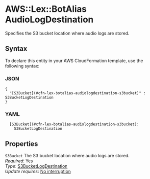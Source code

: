 # AWS::Lex::BotAlias AudioLogDestination<a name="aws-properties-lex-botalias-audiologdestination"></a>

Specifies the S3 bucket location where audio logs are stored\.

## Syntax<a name="aws-properties-lex-botalias-audiologdestination-syntax"></a>

To declare this entity in your AWS CloudFormation template, use the following syntax:

### JSON<a name="aws-properties-lex-botalias-audiologdestination-syntax.json"></a>

```
{
  "[S3Bucket](#cfn-lex-botalias-audiologdestination-s3bucket)" : S3BucketLogDestination
}
```

### YAML<a name="aws-properties-lex-botalias-audiologdestination-syntax.yaml"></a>

```
  [S3Bucket](#cfn-lex-botalias-audiologdestination-s3bucket):
    S3BucketLogDestination
```

## Properties<a name="aws-properties-lex-botalias-audiologdestination-properties"></a>

`S3Bucket` <a name="cfn-lex-botalias-audiologdestination-s3bucket"></a>
The S3 bucket location where audio logs are stored\.  
_Required_: Yes  
_Type_: [S3BucketLogDestination](aws-properties-lex-botalias-s3bucketlogdestination.md)  
_Update requires_: [No interruption](https://docs.aws.amazon.com/AWSCloudFormation/latest/UserGuide/using-cfn-updating-stacks-update-behaviors.html#update-no-interrupt)
